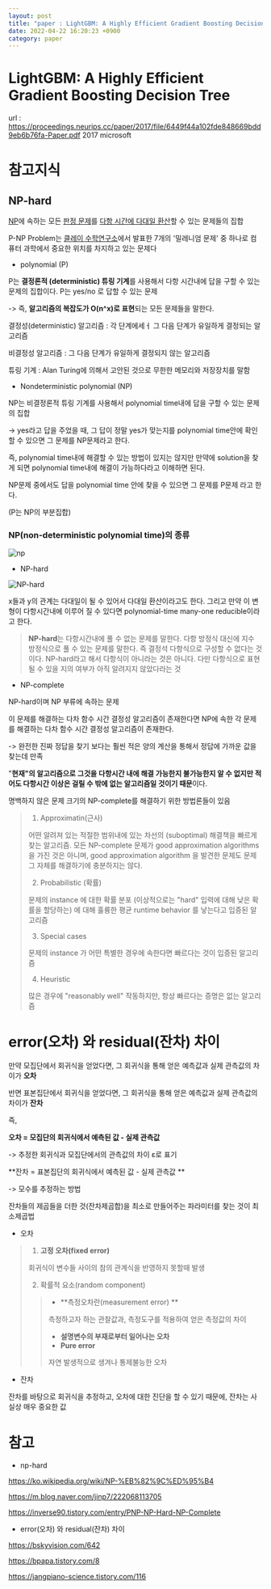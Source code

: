 ```yaml
---
layout: post
title: "paper : LightGBM: A Highly Efficient Gradient Boosting Decision Tree"
date: 2022-04-22 16:20:23 +0900
category: paper
---
```


# LightGBM: A Highly Efficient Gradient Boosting Decision Tree

url : https://proceedings.neurips.cc/paper/2017/file/6449f44a102fde848669bdd9eb6b76fa-Paper.pdf
2017  microsoft









# 참고지식

## NP-hard

[NP](https://ko.wikipedia.org/wiki/NP_(%EB%B3%B5%EC%9E%A1%EB%8F%84))에 속하는 모든 [판정 문제](https://ko.wikipedia.org/wiki/%ED%8C%90%EC%A0%95_%EB%AC%B8%EC%A0%9C)를 [다항 시간에 다대일 환산](https://ko.wikipedia.org/wiki/%EB%8B%A4%ED%95%AD_%EC%8B%9C%EA%B0%84_%ED%99%98%EC%82%B0)할 수 있는 문제들의 집합

P-NP Problem는 [클레이 수학연구소](http://ko.wikipedia.org/wiki/%ED%81%B4%EB%A0%88%EC%9D%B4_%EC%88%98%ED%95%99%EC%97%B0%EA%B5%AC%EC%86%8C)에서 발표한 7개의 '밀레니엄 문제' 중 하나로 컴퓨터 과학에서 중요한 위치를 차지하고 있는 문제다

- polynomial (P)

P는 **결정론적 (deterministic) 튜링 기계**를 사용해서 다항 시간내에 답을 구할 수 있는 문제의 집합이다. P는 yes/no 로 답할 수 있는 문제

-> 즉, **알고리즘의 복잡도가 O(n^x)로 표현**되는 모든 문제들을 말한다.



결정성(deterministic) 알고리즘 : 각 단계에세ㅓ 그 다음 단계가 유일하게 결정되는 알고리즘 

비결정성 알고리즘 : 그 다음 단계가 유일하게 결정되지 않는 알고리즘

튜링 기계 : Alan Turing에 의해서 고안된 것으로 무한한 메모리와 저장장치를 말함

- Nondeterministic polynomial (NP)

NP는 비결정론적 튜링 기계를 사용해서 polynomial time내에 답을 구할 수 있는 문제의 집합

->  yes라고 답을 주었을 때, 그 답이 정말 yes가 맞는지를 polynomial time안에 확인할 수 있으면 그 문제를 NP문제라고 한다.

즉, polynomial time내에 해결할 수 있는 방법이 있지는 않지만 만약에 solution을 찾게 되면 polynomial time내에 해결이 가능하다라고 이해하면 된다.



NP문제 중에서도 답을 polynomial time 안에 찾을 수 있으면 그 문제를 P문제 라고 한다. 

(P는 NP의 부분집합)

### NP(non-deterministic polynomial time)의 종류 

![np](C:\Users\whtng\OneDrive\문서\src\whtngus.github.io\img\2022\LightGBM_A_Highly_Efficient_Gradient_Boosting_Decision_Tree\np.png)



- NP-hard

![NP-hard](C:\Users\whtng\OneDrive\문서\src\whtngus.github.io\img\2022\LightGBM_A_Highly_Efficient_Gradient_Boosting_Decision_Tree\NP-hard.png)

x들과 y의 관계는 다대일이 될 수 있어서 다대일 환산이라고도 한다. 그리고 만약 이 변형이 다항시간내에 이루어 질 수 있다면 polynomial-time many-one reducible이라고 한다.

> **NP-hard**는 다항시간내에 풀 수 없는 문제를 말한다. 다항 방정식 대신에 지수 방정식으로 풀 수 있는 문제를 말한다. 즉 결정석 다항식으로 구성할 수 없다는 것이다. NP-hard라고 해서 다항식이 아니라는 것은 아니다. 다만 다항식으로 표현될 수 있을 지의 여부가 아직 알려지지 않았다라는 것

- NP-complete

NP-hard이며 NP 부류에 속하는 문제

이 문제를 해결하는 다차 함수 시간 결정성 알고리즘이 존재한다면 NP에 속한 각 문제를 해결하는 다차 함수 시간 결정성 알고리즘이 존재한다. 

-> 완전한 진짜 정답을 찾기 보다는 훨씬 적은 양의 계산을 통해서 정답에 가까운 값을 찾는데 만족

"**현재"의 알고리즘으로 그것을 다항시간 내에 해결 가능한지 불가능한지 알 수 없지만 적어도 다항시간 이상은 걸릴 수 밖에 없는 알고리즘일 것이기 때문**이다.

명백하지 않은 문제 크기의 NP-complete를 해결하기 위한 방법론들이 있음 

> 1. Approximatin(근사)
>
>  어떤 알려져 있는 적절한 범위내에 있는 차선의 (suboptimal) 해결책을 빠르게 찾는 알고리즘. 모든 NP-complete 문제가 good approximation algorithms 을 가진 것은 아니며, good approximation algorithm 을 발견한 문제도 문제 그 자체를 해결하기에 충분하지는 않다.
>
> 2. Probabilistic (확률)
>
> 문제의 instance 에 대한 확률 분포 (이상적으로는 "hard" 입력에 대해 낮은 확률을 할당하는) 에 대해 훌륭한 평균 runtime behavior 를 낳는다고 입증된 알고리즘
>
> 3. Special cases
>
> 문제의 instance 가 어떤 특별한 경우에 속한다면 빠르다는 것이 입증된 알고리즘
>
> 4. Heuristic
>
> 많은 경우에 "reasonably well" 작동하지만, 항상 빠르다는 증명은 없는 알고리즘



# error(오차) 와 residual(잔차) 차이

만약 모집단에서 회귀식을 얻었다면, 그 회귀식을 통해 얻은 예측값과 실제 관측값의 차이가 **오차**

반면 표본집단에서 회귀식을 얻었다면, 그 회귀식을 통해 얻은 예측값과 실제 관측값의 차이가 **잔차**

즉, 

**오차 = 모집단의 회귀식에서 예측된 값 - 실제 관측값**

-> 추정한 회귀식과 모집단에서의 관측값의 차이 ε로 표기 

**잔차 = 표본집단의 회귀식에서 예측된 값 - 실제 관측값 **

-> 모수를 추정하는 방법

잔차들의 제곱들을 더한 것(잔차제곱합)을 최소로 만들어주는 파라미터를 찾는 것이 최소제곱법 

- 오차

> 1. **고정 오차(fixed error)**
>
> 회귀식이 변수들 사이의 참의 관계식을 반영하지 못할때 발생
>
> 2. 확률적 요소(random component)
>
> > - **측정오차란(measurement error) **
> >
> > 측정하고자 하는 관찰값과, 측정도구를 적용하여 얻은 측정값의 차이
> >
> > - **설명변수의 부재로부터 일어나는 오차**
> > - **Pure error**
> >
> > 자연 발생적으로 생겨나 통제불능한 오차

- 잔차

잔차를 바탕으로 회귀식을 추정하고, 오차에 대한 진단을 할 수 있기 때문에, 잔차는 사실상 매우 중요한 값





# 참고

- np-hard

https://ko.wikipedia.org/wiki/NP-%EB%82%9C%ED%95%B4

https://m.blog.naver.com/jinp7/222068113705

https://inverse90.tistory.com/entry/PNP-NP-Hard-NP-Complete

- error(오차) 와 residual(잔차) 차이

https://bskyvision.com/642

https://bpapa.tistory.com/8

https://jangpiano-science.tistory.com/116